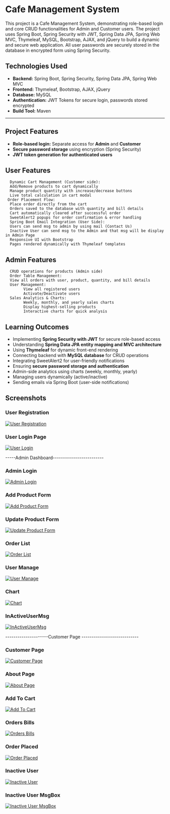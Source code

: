 # Cafe Management System

This project is a Cafe Management System, demonstrating role-based login and core CRUD functionalities for Admin and Customer users.
The project uses Spring Boot, Spring Security with JWT, Spring Data JPA, Spring Web MVC, Thymeleaf, MySQL, Bootstrap, AJAX, and jQuery to build a dynamic and secure web application.
All user passwords are securely stored in the database in encrypted form using Spring Security.

## **Technologies Used**
- **Backend:** Spring Boot, Spring Security, Spring Data JPA, Spring Web MVC  
- **Frontend:** Thymeleaf, Bootstrap, AJAX, jQuery  
- **Database:** MySQL  
- **Authentication:** JWT Tokens for secure login, passwords stored encrypted  
- **Build Tool:** Maven  

---

## **Project Features**
- **Role-based login:** Separate access for **Admin** and **Customer**
- **Secure password storage** using encryption (Spring Security)  
- **JWT token generation for authenticated users**

## User Features ##
      Dynamic Cart Management (Customer side):
      Add/Remove products to cart dynamically
      Manage product quantity with increase/decrease buttons
      Live total calculation in cart modal
     Order Placement Flow: 
      Place order directly from the cart
      Orders saved to the database with quantity and bill details
      Cart automatically cleared after successful order
      SweetAlert2 popups for order confirmation & error handling
      Spring Boot Email Integration (User Side):
      Users can send msg to admin by using mail (Contact Us)
      Inactive User can send msg to the Admin and that msg will be display in Admin Page
      Responsive UI with Bootstrap
      Pages rendered dynamically with Thymeleaf templates

 ## Admin Features ##
      CRUD operations for products (Admin side)
      Order Table Management:
      View all orders with user, product, quantity, and bill details
      User Management: 
            View all registered users
            Activate/Deactivate users
      Sales Analytics & Charts:
            Weekly, monthly, and yearly sales charts
            Display highest-selling products 
            Interactive charts for quick analysis     
## **Learning Outcomes**
- Implementing **Spring Security with JWT** for secure role-based access  
- Understanding **Spring Data JPA entity mapping and MVC architecture**  
- Using **Thymeleaf** for dynamic front-end rendering 
- Connecting backend with **MySQL database** for CRUD operations
- Integrating SweetAlert2 for user-friendly notifications 
- Ensuring **secure password storage and authentication**
- Admin-side analytics using charts (weekly, monthly, yearly)
- Managing users dynamically (active/inactive)
- Sending emails via Spring Boot (user-side notifications)  

## **Screenshots**
### User Registration
[![User Registration](Screenshots/Registeration.png)](Screenshots/Registeration.png)

### User Login Page
[![User Login](Screenshots/Login.png)](Screenshots/Login.png)

-----Admin Dashboard-------------------------

### Admin Login
[![Admin Login](Screenshots/AdminDashboard.png)](screenshots/AdminDashboard.png)

### Add Product Form
[![Add Product Form](Screenshots/AddForm.png)](screenshots/AddForm.png)

### Update Product Form
[![Update Product Form](Screenshots/UpdateForm.png)](screenshots/UpdateForm.png)

### Order List
[![ Order List ](Screenshots/OrderList.png)](screenshots/OrderList.png)

### User Manage
[![ User Manage ](Screenshots/UserManage.png)](screenshots/UserManage.png)

### Chart
[![Chart ](Screenshots/Chart.png)](screenshots/Chart.png)

### InActiveUserMsg
[![InActiveUserMsg ](Screenshots/InactiveUserMsg.png)](screenshots/InactiveUserMsg.png)

---------------------Customer Page ----------------------------

### Customer Page
[![Customer Page](Screenshots/CustomerPage.png)](screenshots/CustomerPage.png)

### About Page
[![About Page](Screenshots/AboutPage.png)](screenshots/AboutPage.png)

### Add To Cart
[![Add To Cart](Screenshots/AddToCart.png)](screenshots/AddToCart.png)

### Orders Bills
[![Orders Bills](Screenshots/Order.png)](screenshots/Order.png)

### Order Placed
[![Order Placed](Screenshots/OrderPlaced.png)](screenshots/OrderPlaced.png)

### Inactive User 
[![Inactive User](Screenshots/InActiveUserScreen.png)](Screenshots/InActiveUserScreen.png)

### Inactive User MsgBox 
[![Inactive User MsgBox](Screenshots/InActiveUserMsgBox.png)](Screenshots/InActiveUserMsgBox.png)







